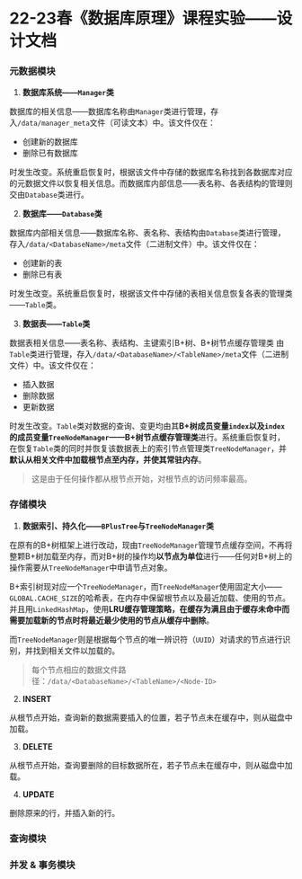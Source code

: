 # 22-23春《数据库原理》课程实验——设计文档

### 元数据模块

1. **数据库系统——`Manager`类**

数据库的相关信息——数据库名称由`Manager`类进行管理，存入`/data/manager_meta`文件（可读文本）中。该文件仅在：

- 创建新的数据库
- 删除已有数据库

时发生改变。系统重启恢复时，根据该文件中存储的数据库名称找到各数据库对应的元数据文件以恢复相关信息。而数据库内部信息——表名称、各表结构的管理则交由`Database`类进行。

2. **数据库——`Database`类**

数据库内部相关信息——数据库名称、表名称、表结构由`Database`类进行管理，存入`/data/<DatabaseName>/meta`文件（二进制文件）中。该文件仅在：

- 创建新的表
- 删除已有表

时发生改变。系统重启恢复时，根据该文件中存储的表相关信息恢复各表的管理类——`Table`类。

3. **数据表——`Table`类**

数据表相关信息——表名称、表结构、主键索引B+树、B+树节点缓存管理类 由`Table`类进行管理，存入`/data/<DatabaseName>/<TableName>/meta`文件（二进制文件）中。该文件仅在：

- 插入数据
- 删除数据
- 更新数据

时发生改变。`Table`类对数据的查询、变更均由其**B+树成员变量`index`以及`index`的成员变量`TreeNodeManager`——B+树节点缓存管理类**进行。系统重启恢复时，在恢复`Table`类的同时并恢复该数据表上的索引节点管理类`TreeNodeManager`，并**默认从相关文件中加载根节点至内存，并使其常驻内存**。

>这是由于任何操作都从根节点开始，对根节点的访问频率最高。

### 存储模块

1. **数据索引、持久化——`BPlusTree`与`TreeNodeManager`类**

在原有的B+树框架上进行改动，现由`TreeNodeManager`管理节点缓存空间，不再将整颗B+树加载至内存，而对B+树的操作均**以节点为单位**进行——任何对B+树上的操作需要从`TreeNodeManager`中申请节点对象。

B+索引树现对应一个`TreeNodeManager`，而`TreeNodeManager`使用固定大小——`GLOBAL.CACHE_SIZE`的哈希表，在内存中保留根节点以及最近加载、使用的节点。并且用`LinkedHashMap`，使用**LRU缓存管理策略，在缓存为满且由于缓存未命中而需要加载新的节点时将最近最少使用的节点从缓存中删除**。

而`TreeNodeManager`则是根据每个节点的唯一辨识符（`UUID`）对请求的节点进行识别，并找到相关文件以加载的。

>每个节点相应的数据文件路径：`/data/<DatabaseName>/<TableName>/<Node-ID>`

2. **INSERT**

从根节点开始，查询新的数据需要插入的位置，若子节点未在缓存中，则从磁盘中加载。

3. **DELETE**

从根节点开始，查询要删除的目标数据所在，若子节点未在缓存中，则从磁盘中加载。

4. **UPDATE**

删除原来的行，并插入新的行。

### 查询模块


### 并发 & 事务模块